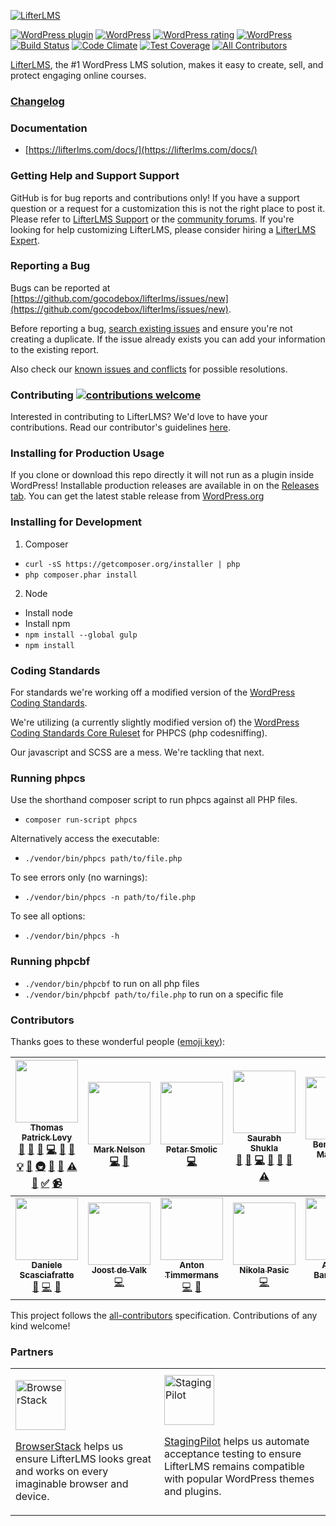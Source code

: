[![LifterLMS](https://3xwbw71rswfz42rmgp5qgl85-wpengine.netdna-ssl.com/wp-content/uploads/2015/03/logo.png "LifterLMS")](https://lifterlms.com)

[![WordPress plugin](https://img.shields.io/wordpress/plugin/v/lifterlms.svg)]()
[![WordPress](https://img.shields.io/wordpress/v/lifterlms.svg)]()
[![WordPress rating](https://img.shields.io/wordpress/plugin/r/lifterlms.svg)]()
[![WordPress](https://img.shields.io/wordpress/plugin/dt/lifterlms.svg)]()
[![Build Status](https://travis-ci.org/gocodebox/lifterlms.svg?branch=master)](https://travis-ci.org/gocodebox/lifterlms)
[![Code Climate](https://codeclimate.com/github/gocodebox/lifterlms/badges/gpa.svg)](https://codeclimate.com/github/gocodebox/lifterlms)
[![Test Coverage](https://codeclimate.com/github/gocodebox/lifterlms/badges/coverage.svg)](https://codeclimate.com/github/gocodebox/lifterlms/coverage)
[![All Contributors](https://img.shields.io/badge/all_contributors-12-orange.svg?style=flat-square)](#contributors)

[LifterLMS](https://lifterlms.com), the #1 WordPress LMS solution, makes it easy to create, sell, and protect engaging online courses.


### [Changelog](./CHANGELOG.md)


### Documentation
+ [https://lifterlms.com/docs/](https://lifterlms.com/docs/)


### Getting Help and Support Support

GitHub is for bug reports and contributions only! If you have a support question or a request for a customization this is not the right place to post it. Please refer to [LifterLMS Support](https://lifterlms.com/my-account/my-tickets) or the [community forums](https://wordpress.org/support/plugin/lifterlms). If you're looking for help customizing LifterLMS, please consider hiring a [LifterLMS Expert](https://lifterlms.com/docs/do-you-have-any-recommended-developers-who-can-modifycustomize-lifterlms/).


### Reporting a Bug

Bugs can be reported at [https://github.com/gocodebox/lifterlms/issues/new](https://github.com/gocodebox/lifterlms/issues/new).

Before reporting a bug, [search existing issues](https://github.com/gocodebox/lifterlms/issues) and ensure you're not creating a duplicate. If the issue already exists you can add your information to the existing report.

Also check our [known issues and conflicts](https://lifterlms.com/doc-category/lifterlms/known-conflicts/) for possible resolutions.

### Contributing [![contributions welcome](https://img.shields.io/badge/contributions-welcome-brightgreen.svg?style=flat)](.github/CONTRIBUTING.md)

Interested in contributing to LifterLMS? We'd love to have your contributions. Read our contributor's guidelines [here](.github/CONTRIBUTING.md).

### Installing for Production Usage

If you clone or download this repo directly it will not run as a plugin inside WordPress! Installable production releases are available in on the [Releases tab](https://github.com/gocodebox/lifterlms/releases). You can get the latest stable release from [WordPress.org](https://downloads.wordpress.org/plugin/lifterlms.zip)

### Installing for Development

1. Composer
  + `curl -sS https://getcomposer.org/installer | php`
  + `php composer.phar install`

2. Node
  + Install node
  + Install npm
  + `npm install --global gulp`
  + `npm install`


### Coding Standards

For standards we're working off a modified version of the [WordPress Coding Standards](https://make.wordpress.org/core/handbook/best-practices/coding-standards/php/).

We're utilizing (a currently slightly modified version of) the [WordPress Coding Standards Core Ruleset](https://github.com/WordPress-Coding-Standards/WordPress-Coding-Standards) for PHPCS (php codesniffing).

Our javascript and SCSS are a mess. We're tackling that next.


### Running phpcs

Use the shorthand composer script to run phpcs against all PHP files.

+ `composer run-script phpcs`

Alternatively access the executable:

+ `./vendor/bin/phpcs path/to/file.php`

To see errors only (no warnings):

+ `./vendor/bin/phpcs -n path/to/file.php`

To see all options:

+ `./vendor/bin/phpcs -h`


### Running phpcbf

+ `./vendor/bin/phpcbf` to run on all php files
+ `./vendor/bin/phpcbf path/to/file.php` to run on a specific file


### Contributors

Thanks goes to these wonderful people ([emoji key](https://github.com/kentcdodds/all-contributors#emoji-key)):

<!-- ALL-CONTRIBUTORS-LIST:START - Do not remove or modify this section -->
<!-- prettier-ignore -->
| [<img src="https://avatars0.githubusercontent.com/u/1290739?v=4" width="100px;"/><br /><sub><b>Thomas Patrick Levy</b></sub>](http://gocodebox.com)<br />[💬](#question-thomasplevy "Answering Questions") [📝](#blog-thomasplevy "Blogposts") [🐛](https://github.com/LifterLMS/LifterLMS/issues?q=author%3Athomasplevy "Bug reports") [💻](https://github.com/LifterLMS/LifterLMS/commits?author=thomasplevy "Code") [🎨](#design-thomasplevy "Design") [📖](https://github.com/LifterLMS/LifterLMS/commits?author=thomasplevy "Documentation") [💡](#example-thomasplevy "Examples") [🤔](#ideas-thomasplevy "Ideas, Planning, & Feedback") [🚇](#infra-thomasplevy "Infrastructure (Hosting, Build-Tools, etc)") [🔌](#plugin-thomasplevy "Plugin/utility libraries") [👀](#review-thomasplevy "Reviewed Pull Requests") [⚠️](https://github.com/LifterLMS/LifterLMS/commits?author=thomasplevy "Tests") [🔧](#tool-thomasplevy "Tools") [✅](#tutorial-thomasplevy "Tutorials") [📹](#video-thomasplevy "Videos") | [<img src="https://avatars0.githubusercontent.com/u/5050601?v=4" width="100px;"/><br /><sub><b>Mark Nelson</b></sub>](http://therealmarknelson.com)<br />[💻](https://github.com/LifterLMS/LifterLMS/commits?author=therealmarknelson "Code") [🎨](#design-therealmarknelson "Design") | [<img src="https://avatars3.githubusercontent.com/u/4542049?v=4" width="100px;"/><br /><sub><b>Petar Smolic</b></sub>](http://psmolic.com)<br />[💻](https://github.com/LifterLMS/LifterLMS/commits?author=PSmolic "Code") | [<img src="https://avatars1.githubusercontent.com/u/1739834?v=4" width="100px;"/><br /><sub><b>Saurabh Shukla</b></sub>](https://github.com/actual-saurabh)<br />[💬](#question-actual-saurabh "Answering Questions") [🐛](https://github.com/LifterLMS/LifterLMS/issues?q=author%3Aactual-saurabh "Bug reports") [💻](https://github.com/LifterLMS/LifterLMS/commits?author=actual-saurabh "Code") [📖](https://github.com/LifterLMS/LifterLMS/commits?author=actual-saurabh "Documentation") [🤔](#ideas-actual-saurabh "Ideas, Planning, & Feedback") [👀](#review-actual-saurabh "Reviewed Pull Requests") [⚠️](https://github.com/LifterLMS/LifterLMS/commits?author=actual-saurabh "Tests") | [<img src="https://avatars1.githubusercontent.com/u/8673706?v=4" width="100px;"/><br /><sub><b>Benjamin R. Matthews</b></sub>](https://bmatt468.com)<br />[💻](https://github.com/LifterLMS/LifterLMS/commits?author=bmatt468 "Code") | [<img src="https://avatars0.githubusercontent.com/u/1678457?v=4" width="100px;"/><br /><sub><b>Maximiliano Rico</b></sub>](https://github.com/MaximilianoRicoTabo)<br />[💻](https://github.com/LifterLMS/LifterLMS/commits?author=MaximilianoRicoTabo "Code") | [<img src="https://avatars1.githubusercontent.com/u/1697968?v=4" width="100px;"/><br /><sub><b>Andreas Blumberg</b></sub>](https://github.com/andreasblumberg)<br />[💻](https://github.com/LifterLMS/LifterLMS/commits?author=andreasblumberg "Code") |
| :---: | :---: | :---: | :---: | :---: | :---: | :---: |
| [<img src="https://avatars2.githubusercontent.com/u/403283?v=4" width="100px;"/><br /><sub><b>Daniele Scasciafratte</b></sub>](http://www.mte90.net)<br />[🐛](https://github.com/LifterLMS/LifterLMS/issues?q=author%3AMte90 "Bug reports") [💻](https://github.com/LifterLMS/LifterLMS/commits?author=Mte90 "Code") [🤔](#ideas-Mte90 "Ideas, Planning, & Feedback") | [<img src="https://avatars0.githubusercontent.com/u/487629?v=4" width="100px;"/><br /><sub><b>Joost de Valk</b></sub>](http://yoast.com/)<br />[💻](https://github.com/LifterLMS/LifterLMS/commits?author=jdevalk "Code") | [<img src="https://avatars3.githubusercontent.com/u/584693?v=4" width="100px;"/><br /><sub><b>Anton Timmermans</b></sub>](https://github.com/atimmer)<br />[💻](https://github.com/LifterLMS/LifterLMS/commits?author=atimmer "Code") [🤔](#ideas-atimmer "Ideas, Planning, & Feedback") | [<img src="https://avatars2.githubusercontent.com/u/10199798?v=4" width="100px;"/><br /><sub><b>Nikola Pasic</b></sub>](http://nikola.pasic.rs)<br />[💻](https://github.com/LifterLMS/LifterLMS/commits?author=nikolapasic "Code") | [<img src="https://avatars0.githubusercontent.com/u/190159?v=4" width="100px;"/><br /><sub><b>Andrea Barghigiani</b></sub>](https://skillsandmore.org)<br />[🐛](https://github.com/LifterLMS/LifterLMS/issues?q=author%3AAndreaBarghigiani "Bug reports") [💻](https://github.com/LifterLMS/LifterLMS/commits?author=AndreaBarghigiani "Code") |
<!-- ALL-CONTRIBUTORS-LIST:END -->

This project follows the [all-contributors](https://github.com/kentcdodds/all-contributors) specification. Contributions of any kind welcome!


### Partners

<table>
  <tr>
    <td>

[<img src="https://raw.githubusercontent.com/gocodebox/lifterlms/master/.github/sponsors/browserstack-logo.png" height="80" alt="BrowserStack">](https://www.browserstack.com/)

[BrowserStack](https://www.browserstack.com/) helps us ensure LifterLMS looks great and works on every imaginable browser and device.
    </td>
    <td>
[<img src="https://raw.githubusercontent.com/gocodebox/lifterlms/master/.github/sponsors/stagingpilot-logo.png" height="80" alt="StagingPilot">](https://stagingpilot.com/)

[StagingPilot](https://stagingpilot.com/) helps us automate acceptance testing to ensure LifterLMS remains compatible with popular WordPress themes and plugins.
    </td>
  </tr>
</table>
